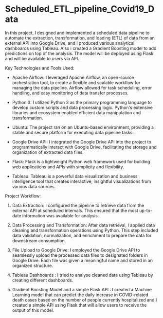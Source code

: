 # Scheduled_ETL_pipeline_Covid19_Data

In this project, I designed and implemented a scheduled data pipeline to automate the extraction, transformation, and loading (ETL) of data from an external API into Google Drive, 
and I produced various analytical dashboards using Tableau.
Also i created a Gradient Boosting model to add predictions on top of the analysis. The model will be deployed using Flask and will be available to users via API.

Key Technologies and Tools Used:
- Apache Airflow: I leveraged Apache Airflow, an open-source orchestration tool, to create a flexible and scalable workflow for managing the data pipeline. Airflow allowed for task scheduling, error handling, and easy monitoring of data transfer processes.

- Python 3: I utilized Python 3 as the primary programming language to develop custom scripts and data processing logic. Python's extensive libraries and ecosystem enabled efficient data manipulation and transformation.

- Ubuntu: The project ran on an Ubuntu-based environment, providing a stable and secure platform for executing data pipeline tasks.

- Google Drive API: I integrated the Google Drive API into the project to programmatically interact with Google Drive, facilitating the storage and organization of extracted data files.

- Flask: Flask is a lightweight Python web framework used for building web applications and APIs with simplicity and flexibility.

- Tableau: Tableau is a powerful data visualization and business intelligence tool that creates interactive, insightful visualizations from various data sources.

Project Workflow:
1. Data Extraction: I configured the pipeline to retrieve data from the external API at scheduled intervals. This ensured that the most up-to-date information was available for analysis.

2. Data Processing and Transformation: After data retrieval, I applied data cleaning and transformation operations using Python. This step included data validation, normalization, and enrichment to prepare the data for downstream consumption.

3. File Upload to Google Drive: I employed the Google Drive API to seamlessly upload the processed data files to designated folders in Google Drive. Each file was given a meaningful name and stored in an organized structure.

4. Tableau Dashboards : I tried to analyse cleaned data using Tableau by creating different dashboards.

5. Gradient Boosting Model and a simple Flask API : I created a Machine Learning model that can predict the daily increase in COVID-related death cases based on the number of people currently hospitalized and I created a simple API using Flask that will allow users to receive the output of this model.
   
